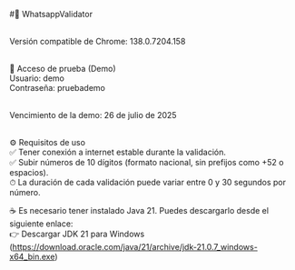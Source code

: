 #📱 WhatsappValidator<br><br>

Versión compatible de Chrome: 138.0.7204.158<br><br>

🧪 Acceso de prueba (Demo)<br>
Usuario: demo<br>
Contraseña: pruebademo<br><br>

Vencimiento de la demo: 26 de julio de 2025<br><br>

⚙️ Requisitos de uso<br>
✅ Tener conexión a internet estable durante la validación.<br>
✅ Subir números de 10 dígitos (formato nacional, sin prefijos como +52 o espacios).<br>
⏱ La duración de cada validación puede variar entre 0 y 30 segundos por número.<br>

☕ Es necesario tener instalado Java 21. Puedes descargarlo desde el siguiente enlace:<br>
  👉 Descargar JDK 21 para Windows (https://download.oracle.com/java/21/archive/jdk-21.0.7_windows-x64_bin.exe)<br>
